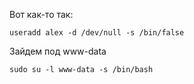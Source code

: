 ﻿Вот как-то так: 



```
useradd alex -d /dev/null -s /bin/false
```

Зайдем под www-data

```
sudo su -l www-data -s /bin/bash
```